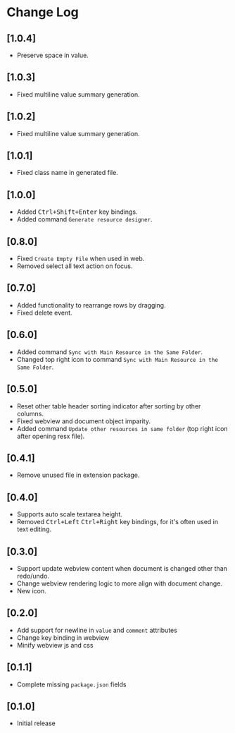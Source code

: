 # Change Log

## [1.0.4]

- Preserve space in value.

## [1.0.3]

- Fixed multiline value summary generation.

## [1.0.2]

- Fixed multiline value summary generation.

## [1.0.1]

- Fixed class name in generated file.

## [1.0.0]

- Added <kbd>Ctrl+Shift+Enter</kbd> key bindings.
- Added command `Generate resource designer`.

## [0.8.0]

- Fixed `Create Empty File` when used in web.
- Removed select all text action on focus.

## [0.7.0]

- Added functionality to rearrange rows by dragging.
- Fixed delete event.

## [0.6.0]

- Added command `Sync with Main Resource in the Same Folder`.
- Changed top right icon to command `Sync with Main Resource in the Same Folder`.

## [0.5.0]

- Reset other table header sorting indicator after sorting by other columns.
- Fixed webview and document object imparity.
- Added command `Update other resources in same folder` (top right icon after opening resx file).

## [0.4.1]

- Remove unused file in extension package.

## [0.4.0]

- Supports auto scale textarea height.
- Removed <kbd>Ctrl+Left</kbd> <kbd>Ctrl+Right</kbd> key bindings, for it's often used in text editing.

## [0.3.0]

- Support update webview content when document is changed other than redo/undo.
- Change webview rendering logic to more align with document change.
- New icon.

## [0.2.0]

- Add support for newline in `value` and `comment` attributes
- Change key binding in webview
- Minify webview js and css

## [0.1.1]

- Complete missing `package.json` fields

## [0.1.0]

- Initial release
